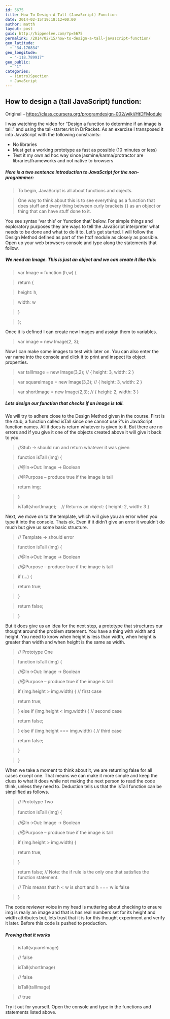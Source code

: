 ```yaml
---
id: 5675
title: How To Design A Tall (JavaScript) Function
date: 2014-02-15T19:18:12+00:00
author: matth
layout: post
guid: http://hippeelee.com/?p=5675
permalink: /2014/02/15/how-to-design-a-tall-javascript-function/
geo_latitude:
  - "34.176834"
geo_longitude:
  - "-118.789917"
geo_public:
  - "1"
categories:
  - (intro)Spection
  - JavaScript
---
```

## How to design a (tall JavaScript) function:

Original &#8211; <https://class.coursera.org/programdesign-002/wiki/HtDFModule>

I was watching the video for &#8220;Design a function to determine if an image is tall.&#8221; and using the tall-starter.rkt in DrRacket. As an exercise I transposed it into JavaScript with the following constraints:

  * No libraries
  * Must get a working prototype as fast as possible (10 minutes or less)
  * Test it my own ad hoc way since jasmine/karma/protractor are libraries/frameworks and not native to browsers 
    <!--more-->

##### **Here is a two sentence introduction to JavaScript for the non-programmer:**

> To begin, JavaScript is all about functions and objects.
  
> One way to think about this is to see everything as a function that does stuff and every thing between curly brackets {} as an object or thing that can have stuff done to it.

You see syntax &#8216;var this&#8217; or &#8216;function that&#8217; below. For simple things and exploratory purposes they are ways to tell the JavaScript interpreter what needs to be done and what to do it to. Let&#8217;s get started. I will follow the Design Method defined as part of the htdf module as closely as possible. Open up your web browsers console and type along the statements that follow.

##### **We need an Image. This is just an object and we can create it like this:**

> var Image = function (h,w) {
  
> return {
  
> height: h,
  
> width: w
  
> }
  
> };

Once it is defined I can create new Images and assign them to variables.

> var image = new Image(2, 3);

Now I can make some images to test with later on. You can also enter the var name into the console and click it to print and inspect its object properties.

> var tallImage = new Image(3,2); // { height: 3, width: 2 }
  
> var squareImage = new Image(3,3); // { height: 3, width: 2 }
  
> var shortImage = new Image(2,3); // { height: 2, width: 3 }

##### **Lets design our function that checks if an image is tall.**

We will try to adhere close to the Design Method given in the course. First is the stub, a function called isTall since one cannot use ?&#8217;s in JavaScript function names. All it does is return whatever is given to it. But there are no errors and if you give it one of the objects created above it will give it back to you.

> //Stub -> should run and return whatever it was given
  
> function isTall (img) {
  
> //@In->Out: Image -> Boolean
  
> //@Purpose &#8211; produce true if the image is tall
  
> return img;
  
> }
> 
> isTall(shortImage);    // Returns an object: { height: 2, width: 3 }

Next, we move on to the template, which will give you an error when you type it into the console. Thats ok. Even if it didn&#8217;t give an error it wouldn&#8217;t do much but give us some basic structure.

> // Template -> should error
  
> function isTall (img) {
  
> //@In->Out: Image -> Boolean
  
> //@Purpose &#8211; produce true if the image is tall
  
> if (&#8230;) {
  
> return true;
  
> }
  
> return false;
  
> }

But it does give us an idea for the next step, a prototype that structures our thought around the problem statement. You have a thing with width and height. You need to know when height is less than width, when height is greater than width and when height is the same as width.

> // Prototype One
  
> function isTall (img) {
  
> //@In->Out: Image -> Boolean
  
> //@Purpose &#8211; produce true if the image is tall
  
> if (img.height > img.width) { // first case
  
> return true;
  
> } else if (img.height < img.width) { // second case
  
> return false;
  
> } else if (img.height === img.width) { // third case
  
> return false;
  
> }
  
> }

When we take a moment to think about it, we are returning false for all cases except one. That means we can make it more simple and keep the clues to what it does while not making the next person to read the code think, unless they need to. Deduction tells us that the isTall function can be simplified as follows.

> // Prototype Two
> 
> <span style="line-height: 1.5;">function isTall (img) {</span>
  
> //@In->Out: Image -> Boolean
  
> //@Purpose &#8211; produce true if the image is tall
  
> if (img.height > img.width) {
  
> return true;
  
> }
  
> return false; // Note: the if rule is the only one that satisfies the function statement.
  
> // This means that h < w is short and h === w is false
  
> }

The code reviewer voice in my head is muttering about checking to ensure img is really an image and that is has real numbers set for its height and width attributes but, lets trust that it is for this thought experiment and verify it later. Before this code is pushed to production.

##### **Proving that it works**

> isTall(squareImage)
  
> // false
  
> isTall(shortImage)
  
> // false
  
> isTall(tallImage)
  
> // true

Try it out for yourself. Open the console and type in the functions and statements listed above.